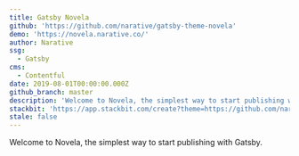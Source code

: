 ```yaml
---
title: Gatsby Novela
github: 'https://github.com/narative/gatsby-theme-novela'
demo: 'https://novela.narative.co/'
author: Narative
ssg:
  - Gatsby
cms:
  - Contentful
date: 2019-08-01T00:00:00.000Z
github_branch: master
description: 'Welcome to Novela, the simplest way to start publishing with Gatsby.'
stackbit: 'https://app.stackbit.com/create?theme=https://github.com/narative/gatsby-theme-novela'
stale: false
---
```


Welcome to Novela, the simplest way to start publishing with Gatsby. 
